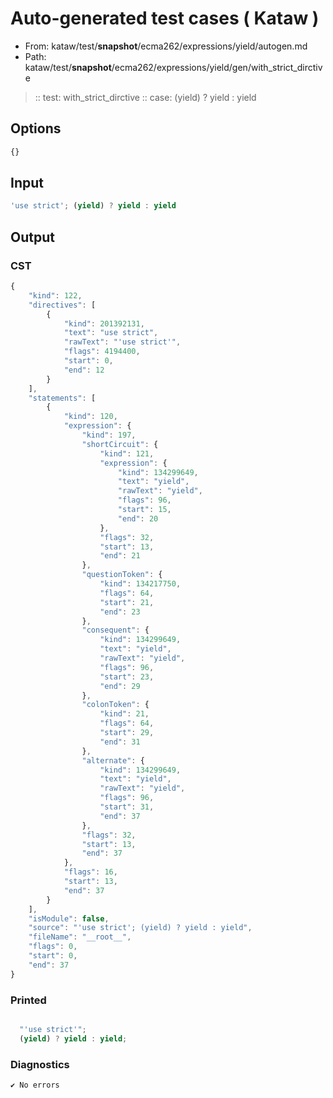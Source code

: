 # Auto-generated test cases ( Kataw )
- From: kataw/test/__snapshot__/ecma262/expressions/yield/autogen.md
- Path: kataw/test/__snapshot__/ecma262/expressions/yield/gen/with_strict_dirctive
> :: test: with_strict_dirctive
> :: case: (yield) ? yield : yield
## Options

`````js
{}
`````
## Input

`````js
'use strict'; (yield) ? yield : yield
`````
## Output

### CST

```javascript
{
    "kind": 122,
    "directives": [
        {
            "kind": 201392131,
            "text": "use strict",
            "rawText": "'use strict'",
            "flags": 4194400,
            "start": 0,
            "end": 12
        }
    ],
    "statements": [
        {
            "kind": 120,
            "expression": {
                "kind": 197,
                "shortCircuit": {
                    "kind": 121,
                    "expression": {
                        "kind": 134299649,
                        "text": "yield",
                        "rawText": "yield",
                        "flags": 96,
                        "start": 15,
                        "end": 20
                    },
                    "flags": 32,
                    "start": 13,
                    "end": 21
                },
                "questionToken": {
                    "kind": 134217750,
                    "flags": 64,
                    "start": 21,
                    "end": 23
                },
                "consequent": {
                    "kind": 134299649,
                    "text": "yield",
                    "rawText": "yield",
                    "flags": 96,
                    "start": 23,
                    "end": 29
                },
                "colonToken": {
                    "kind": 21,
                    "flags": 64,
                    "start": 29,
                    "end": 31
                },
                "alternate": {
                    "kind": 134299649,
                    "text": "yield",
                    "rawText": "yield",
                    "flags": 96,
                    "start": 31,
                    "end": 37
                },
                "flags": 32,
                "start": 13,
                "end": 37
            },
            "flags": 16,
            "start": 13,
            "end": 37
        }
    ],
    "isModule": false,
    "source": "'use strict'; (yield) ? yield : yield",
    "fileName": "__root__",
    "flags": 0,
    "start": 0,
    "end": 37
}
```

### Printed

```javascript

  "'use strict'";
  (yield) ? yield : yield;

```

### Diagnostics

```javascript
✔ No errors
```

